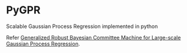 # PyGPR
Scalable Gaussian Process Regression implemented in python

Refer [Generalized Robust Bayesian Committee Machine for Large-scale Gaussian Process Regression](https://arxiv.org/abs/1806.00720).
